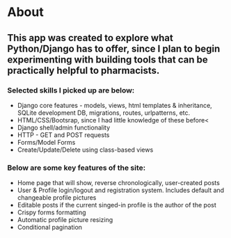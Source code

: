 # About

## This app was created to explore what Python/Django has to offer, since I plan to begin experimenting with building tools that can be practically helpful to pharmacists.
   
### Selected skills I picked up are below:
   * Django core features - models, views, html templates & inheritance, SQLite development DB, migrations, routes, urlpatterns, etc.
   * HTML/CSS/Bootsrap, since I had little knowledge of these before<
   * Django shell/admin functionality
   * HTTP - GET and POST requests
   * Forms/Model Forms
   * Create/Update/Delete using class-based views
        
### Below are some key features of the site:
   * Home page that will show, reverse chronologically, user-created posts
   * User & Profile login/logout and registration system. Includes default and changeable profile pictures
   * Editable posts if the current singed-in profile is the author of the post
   * Crispy forms formatting
   * Automatic profile picture resizing
   * Conditional pagination
